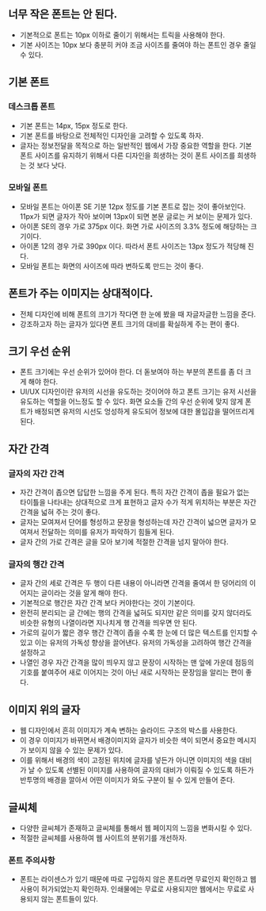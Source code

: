 ## 너무 작은 폰트는 안 된다.
- 기본적으로 폰트는 10px 이하로 줄이기 위해서는 트릭을 사용해야 한다.
- 기본 사이즈는 10px 보다 충분히 커야 조금 사이즈를 줄여야 하는 폰트인 경우 줄일 수 있다.

## 기본 폰트
### 데스크톱 폰트
- 기본 폰트는 14px, 15px 정도로 한다.
- 기본 폰트를 바탕으로 전체적인 디자인을 고려할 수 있도록 하자.
- 글자는 정보전달을 목적으로 하는 일반적인 웹에서 가장 중요한 역할을 한다. 기본 폰트 사이즈를 유지하기 위해서 다른 디자인을 희생하는 것이 폰트 사이즈를 희생하는 것 보다 낫다.

### 모바일 폰트
- 모바일 폰트는 아이폰 SE 기분 12px 정도를 기본 폰트로 잡는 것이 좋아보인다. 11px가 되면 글자가 작아 보이며 13px이 되면 본문 글로는 커 보이는 문제가 있다.
- 아이폰 SE의 경우 가로 375px 이다. 화면 가로 사이즈의 3.3% 정도에 해당하는 크기이다.
- 아이폰 12의 경우 가로 390px 이다. 따라서 폰트 사이즈는 13px 정도가 적당해 진다.
- 모바일 폰트는 화면의 사이즈에 따라 변하도록 만드는 것이 좋다.

## 폰트가 주는 이미지는 상대적이다.
- 전체 디자인에 비해 폰트의 크기가 작다면 한 눈에 봤을 때 자글자글한 느낌을 준다.
- 강조하고자 하는 글자가 있다면 폰트 크기의 대비를 확실하게 주는 편이 좋다.

## 크기 우선 순위
- 폰트 크기에는 우선 순위가 있어야 한다. 더 돋보여야 하는 부분의 폰트를 좀 더 크게 해야 한다.
- UI/UX 디자인이란 유저의 시선을 유도하는 것이어야 하고 폰트 크기는 유저 시선을 유도하는 역할을 어느정도 할 수 있다. 화면 요소들 간의 우선 순위에 맞지 않게 폰트가 배정되면 유저의 시선도 엉성하게 유도되어 정보에 대한 몰입감을 떨어뜨리게 된다.

## 자간 간격
### 글자의 자간 간격
- 자간 간격이 좁으면 답답한 느낌을 주게 된다. 특히 자간 간격이 좁을 필요가 없는 타이틀을 나타내는 상대적으로 크게 표현하고 글자 수가 적게 위치하는 부분은 자간 간격을 넓혀 주는 것이 좋다.
- 글자는 모여져서 단어를 형성하고 문장을 형성하는데 자간 간격이 넓으면 글자가 모여져서 전달하는 의미를 유저가 파악하기 힘들게 된다.
- 글자 간의 가로 간격은 글을 모아 보기에 적절한 간격을 넘지 말아야 한다.

### 글자의 행간 간격
- 글자 간의 세로 간격은 두 행이 다른 내용이 아니라면 간격을 줄여서 한 덩어리의 이어지는 글이라는 것을 알게 해야 한다.
- 기본적으로 행간은 자간 간격 보다 커야한다는 것이 기본이다.
- 완전히 분리되는 글 간에는 행의 간격을 넓혀도 되지만 같은 의미를 갖지 않더라도 비슷한 유형의 나열이라면 지나치게 행 간격을 띄우면 안 된다.
- 가로의 길이가 짧은 경우 행간 간격이 좁을 수록 한 눈에 더 많은 텍스트를 인지할 수 있고 이는 유저의 가독성 향상을 끌어낸다. 유저의 가독성을 고려하여 행간 간격을 설정하고 
- 나열인 경우 자간 간격을 많이 띄우지 않고 문장이 시작하는 맨 앞에 가운데 점등의 기호를 붙여주어 새로 이어지는 것이 아닌 새로 시작하는 문장임을 알리는 편이 좋다.

## 이미지 위의 글자
- 웹 디자인에서 흔히 이미지가 계속 변하는 슬라이드 구조의 박스를 사용한다.
- 이 경우 이미지가 바뀌면서 배경이미지와 글자가 비슷한 색이 되면서 중요한 메시지가 보이지 않을 수 있는 문제가 있다.
- 이를 위해서 배경의 색이 고정된 위치에 글자를 넣든가 아니면 이미지의 색을 대비가 날 수 있도록 선별된 이미지를 사용하여 글자의 대비가 이뤄질 수 있도록 하든가 반투명의 배경을 깔아서 어떤 이미지가 와도 구분이 될 수 있게 만들어 준다.

## 글씨체
- 다양한 글씨체가 존재하고 글씨체를 통해서 웹 페이지의 느낌을 변화시킬 수 있다.
- 적절한 글씨체를 사용하여 웹 사이트의 분위기를 개선하자.

### 폰트 주의사항
- 폰트는 라이센스가 있기 때문에 따로 구입하지 않은 폰트라면 무료인지 확인하고 웹 사용이 허가되었는지 확인하자. 인쇄물에는 무료로 사용되지만 웹에서는 무료로 사용되지 않는 폰트들이 있다.
